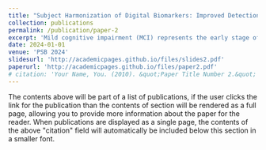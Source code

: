 ```yaml
---
title: "Subject Harmonization of Digital Biomarkers: Improved Detection of Mild Cognitive Impairment from Language Markers"
collection: publications
permalink: /publication/paper-2
excerpt: 'Mild cognitive impairment (MCI) represents the early stage of dementia including Alzheimer’s disease (AD) and is a crucial stage for therapeutic interventions and treatment. Early detection of MCI offers opportunities for early intervention and significantly benefits cohort enrichment for clinical trials. Imaging and in vivo markers in plasma and cerebrospinal fluid biomarkers have high detection performance, yet their prohibitive costs and intrusiveness demand more affordable and accessible alternatives. The recent advances in digital biomarkers, especially language markers, have shown great potential, where variables informative to MCI are derived from linguistic and/or speech and later used for predictive modeling. A major challenge in modeling language markers comes from the variability of how each person speaks. As the cohort size for language studies is usually small due to extensive data collection efforts, the variability among persons makes language markers hard to generalize to unseen subjects. In this paper, we propose a novel subject harmonization tool to address the issue of distributional differences in language markers across subjects, thus enhancing the generalization performance of machine learning models. Our empirical results show that machine learning models built on our harmonized features have improved prediction performance on unseen data.'
date: 2024-01-01
venue: 'PSB 2024'
slidesurl: 'http://academicpages.github.io/files/slides2.pdf'
paperurl: 'http://academicpages.github.io/files/paper2.pdf'
# citation: 'Your Name, You. (2010). &quot;Paper Title Number 2.&quot; <i>Journal 1</i>. 1(2).'
---
```


The contents above will be part of a list of publications, if the user clicks the link for the publication than the contents of section will be rendered as a full page, allowing you to provide more information about the paper for the reader. When publications are displayed as a single page, the contents of the above "citation" field will automatically be included below this section in a smaller font.